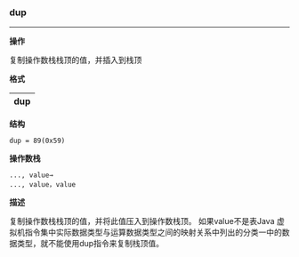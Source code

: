 ### dup

----

**操作**

复制操作数栈栈顶的值，并插入到栈顶

**格式**

|dup|
|--------:|

**结构**
```
dup = 89(0x59)
```

**操作数栈**
```
..., value→
..., value，value
```

**描述**

复制操作数栈栈顶的值，并将此值压入到操作数栈顶。
如果value不是表Java 虚拟机指令集中实际数据类型与运算数据类型之间的映射关系中列出的分类一中的数据类型，就不能使用dup指令来复制栈顶值。
